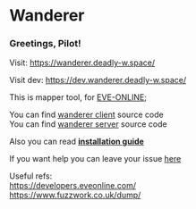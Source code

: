 # Wanderer  

### Greetings, Pilot!  

Visit: <a href="https://wanderer.deadly-w.space/" target="_blank">https://wanderer.deadly-w.space/</a>

Visit dev: <a href="https://dev.wanderer.deadly-w.space/" target="_blank">https://dev.wanderer.deadly-w.space/</a>

This is mapper tool, for [EVE-ONLINE](https://github.com/DanSylvest/wanderer-project/blob/main/installation.md);  

You can find <a href="https://github.com/DanSylvest/wanderer-client" target="_blank">wanderer client</a> source code  
You can find <a href="https://github.com/DanSylvest/wanderer-server" target="_blank">wanderer server</a> source code  

Also you can read [__installation guide__](https://github.com/DanSylvest/wanderer-project/blob/main/installation.md)  

If you want help you can leave your issue [here](https://github.com/DanSylvest/wanderer-project/issues)  

Useful refs:  
<https://developers.eveonline.com/>  
<https://www.fuzzwork.co.uk/dump/>  

